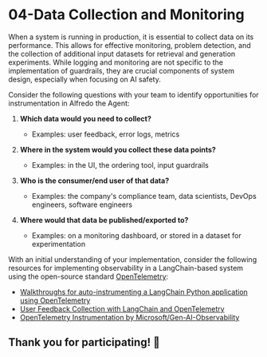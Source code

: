 # 04-Data Collection and Monitoring

When a system is running in production, it is essential to collect data on its performance. This allows for effective monitoring, problem detection, and the collection of additional input datasets for retrieval and generation experiments. While logging and monitoring are not specific to the implementation of guardrails, they are crucial components of system design, especially when focusing on AI safety.

Consider the following questions with your team to identify opportunities for instrumentation in Alfredo the Agent:

1. **Which data would you need to collect?**
   - Examples: user feedback, error logs, metrics

2. **Where in the system would you collect these data points?**
   - Examples: in the UI, the ordering tool, input guardrails

3. **Who is the consumer/end user of that data?**
   - Examples: the company's compliance team, data scientists, DevOps engineers, software engineers

4. **Where would that data be published/exported to?**
   - Examples: on a monitoring dashboard, or stored in a dataset for experimentation

With an initial understanding of your implementation, consider the following resources for implementing observability in a LangChain-based system using the open-source standard [OpenTelemetry](https://opentelemetry.io/):

- [Walkthroughs for auto-instrumenting a LangChain Python application using OpenTelemetry](https://opentelemetry.io/docs/instrumentation/python/automatic/logs-example/)
- [User Feedback Collection with LangChain and OpenTelemetry](https://github.com/microsoft/gen-ai-observability/blob/main/capabilities/user-feedback.md)
- [OpenTelemetry Instrumentation by Microsoft/Gen-AI-Observability](https://github.com/microsoft/gen-ai-observability/blob/main/capabilities/otel-instrumentation.md)

## Thank you for participating! 🥳
